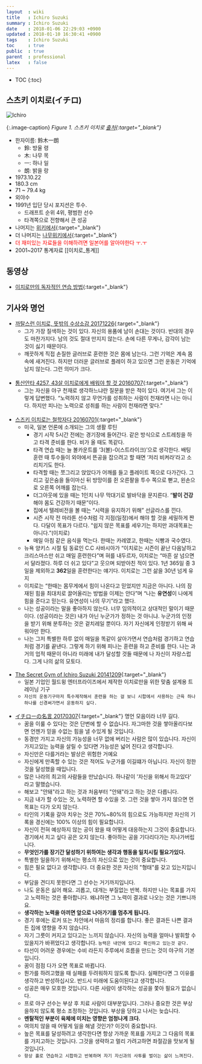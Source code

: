 ```yaml
---
layout  : wiki
title   : Ichiro Suzuki
summary : Ichiro Suzuki
date    : 2018-01-06 22:29:03 +0900
updated : 2018-01-10 16:30:41 +0900
tags    : Ichiro Suzuki
toc     : true
public  : true
parent  : professional
latex   : false
---
```

* TOC
{:toc}

## 스츠키 이치로(イチロ)
![Ichiro](https://ord.yahoo.co.jp/o/image/RV=1/RE=1515643806/RH=b3JkLnlhaG9vLmNvLmpw/RB=/RU=aHR0cDovL3d3dy5hcGFsb2cuY29tL2hhdGFrZXlhbWEvaW1nLzQyNS9aRjh4TlRReU9WODNPVEZqT1dOaFpGOXNXekZkUmo0LmpwZw--/RS=%5EADBpk4LqmaUDckPNUosCdCJebShqEA-;_ylt=A2RiouIdklVaGikASCGU3uV7?style=centerimg)

{:.image-caption}
*Figure 1. 스츠키 이치로 [출처](http://www.apalog.com/hatakeyama/archive/425){:target="_blank"}*
* 한자이름:	鈴木一朗
  * 鈴: 방울 령
  * 木: 나무 목
  * 一: 하나 일
  * 朗: 밝을 랑
* 1973.10.22
* 180.3 cm
* 71 ~ 79.4 kg
* 외야수
* 1991년 입단 당시 포지션은 투수. 
  * 드래프트 순위 4위, 평범한 선수
  * 타격쪽으로 전향해서 큰 성공
* 나머지는 [위키에서](https://ko.wikipedia.org/wiki/%EC%8A%A4%EC%A6%88%ED%82%A4_%EC%9D%B4%EC%B9%98%EB%A1%9C){:target="_blank"}
* 더 나머지는 [나무위키에서](https://namu.mirror.wiki/w/%EC%8A%A4%EC%A6%88%ED%82%A4%20%EC%9D%B4%EC%B9%98%EB%A1%9C){:target="_blank"}
* <span style="color:red">더 재미있는 자료들을 이해하려면 일본어를 알아야한다 ㅜ.ㅜ</span>
* 2001~2017 통계자료 [[이치로_통계]]

## 동영상
* [이치로만의 독자적인 연습 방법](https://www.youtube.com/watch?v=ixjWjs5KBV0){:target="_blank"}

## 기사와 명언
* [까탈스런 이치로, 뜻밖의 수상소감 20171226](http://v.sports.media.daum.net/v/20171226081318884?f=m){:target="_blank"}
  * 그가 가장 질색하는 것이 있다. 자신의 용품에 남이 손대는 것이다. 반대의 경우도 마찬가지다. 남의 것도 절대 만지지 않는다. 손에 다른 무게나, 감각이 남는 것이 싫기 때문이다.
  * 깨끗하게 직접 손질한 글러브로 훈련한 것은 몸에 남는다. 그런 기억은 계속 몸 속에 새겨진다. 하지만 더러운 글러브로 플레이 하고 있으면 그런 운동은 기억에 남지 않는다. 그런 의미가 크다.
<br /> <br />
* [통산안타 4257, 43살 이치로에게 배워야 할 것 20160707](http://www.hani.co.kr/arti/sports/baseball/750598.html){:target="_blank"}
  * 그는 자신을 야구 천재로 생각하느냐란 질문을 받은 적이 있다. 여기서 그는 이렇게 답변했다. “노력하지 않고 무언가를 성취하는 사람이 천재라면 나는 아니다. 하지만 피나는 노력으로 성취를 하는 사람이 천재라면 맞다.”
<br /> <br />
* [스즈키 이치로는 철학자다 20160701](http://www.hani.co.kr/arti/sports/baseball/750598.html){:target="_blank"}
  * 미국, 일본 언론에 소개되는 그의 생활 루틴
    * 경기 시작 5시간 전에는 경기장에 들어간다. 같은 방식으로 스트레칭을 하고 타격 준비를 한다. 비가 올 때도 똑같다.
    * 타격 연습 때는 늘 볼카운트를 ‘3(볼)-0(스트라이크)’으로 생각한다. 배팅 훈련 때 투수들이 외야에서 뜬공을 잡으려고 할 때면 ‘저리 비켜라’라고 소리치기도 한다.
    * 타격할 때는 쪼그리고 앉았다가 어깨를 들고 플레이트 쪽으로 다가간다. 그리고 깊은숨을 들이마신 뒤 방망이를 쥔 오른팔을 투수 쪽으로 뻗고, 왼손으로 오른쪽 어깨를 잡는다.
    * 더그아웃에 있을 때는 1인치 나무 막대기로 발바닥을 문지른다. “**발이 건강**해야 몸도 건강하기 때문”이다.
    * 집에서 텔레비전을 볼 때는 “시력을 유지하기 위해” 선글라스를 낀다.
    * 시즌 시작 전 마라톤 선수처럼 각 지점(일정)에서 해야 할 것을 세밀하게 짠다. 다달이 목표가 다르다. “쉽지 않은 목표를 세우기는 하지만 과대목표는 아니다.”(이치로)
    * 매일 아침 같은 음식을 먹는다. 한때는 카레였고, 한때는 식빵과 국수였다.
  * 뉴욕 양키스 시절 팀 동료인 C.C 사바시아가 “이치로는 시즌이 끝난 다음날하고 크리스마스만 쉬고 매일 훈련한다”며 혀를 내두르자, 이치로는 “마흔 살 넘으면서 달라졌다. 하루 더 쉬고 있다”고 웃으며 되받아친 적이 있다. 1년 365일 중 3일을 제외하고 **362**일을 훈련한다는 얘기다. 이치로는 그런 삶을 30년 넘게 유지
  * 이치로는 “한때는 몸무게에서 힘이 나온다고 믿었지만 지금은 아니다. 나의 잠재된 힘을 최대치로 끌어올리는 방법을 이제는 안다”며 “나는 **유연성**이 나에게 힘을 준다고 믿는다. 유연성이 나의 무기”라고 했다.
  * 나는 성공이라는 말을 좋아하지 않는다. 너무 임의적이고 상대적인 말이기 때문이다. (성공이라는 것은) 내가 아닌 누군가가 정하는 것 아니냐. 누군가의 인정을 받기 위해 분투하는 것은 겉치레일 뿐이다. 자기 자신에게 인정받기 위해 싸워야만 한다.
  * 나는 그저 특별한 하루 없이 매일을 똑같이 살아가면서 연습처럼 경기하고 연습처럼 경기를 끝낸다. 그렇게 하기 위해 피나는 훈련을 하고 준비를 한다. 나는 과거의 업적 때문이 아니라 미래에 내가 달성할 것들 때문에 나 자신이 자랑스럽다. 그게 나의 삶의 모토다.
<br /> <br />
* [The Secret Gym of Ichiro Suzuki 20141209](http://hisashimurayama.tumblr.com/post/104726452140/the-secret-gym-of-ichiro-suzuki-hisashi){:target="_blank"}
  * 일본 기업인 월드윙 엔터프라이즈에서 제작한 이치로만을 위한 맞춤 설계용 트레이닝 기구
  * `자신의 운동기구마저 특수제작해서 훈련을 하는 걸 보니 시합에서 사용하는 근육 하나하나를 신경써가면서 운동하지 싶다.`
<br /> <br />
* [イチローの名言 20170307](https://earth-quote.org/archives/1131){:target="_blank"} 명언 모음이라 너무 길다.
  * 꿈을 이룰 수 있다는 것은 단번에 할 수 없습니다. 자그마한 것을 쌓아올리다보면 언젠가 믿을 수없는 힘을 낼 수있게 될 것입니다.
  * 동경만 가지고 자신의 가능성을 너무 없애 버리는 사람은 많이 있습니다. 자신이 가지고있는 능력을 살릴 수 있다면 가능성은 넓어 진다고 생각합니다.
  * 자신만은 다를거라는 발상은 위험한 거예요
  * 자신에게 만족할 수 있는 것은 적어도 누군가를 이길떄가 아닙니다. 자신이 정한 것을 달성했을 때입니다.
  * 많은 나라의 최고의 사람들을 만났습니다. 하나같이 '자신을 위해서 하고있다' 라고 말했습니다.
  * 해보고 "안돼"라고 하는 것과 처음부터 "안돼"라고 하는 것은 다릅니다.
  * 지금 내가 할 수있는 것, 노력하면 할 수있을 것. 그런 것을 쌓아 가지 않으면 
먼 목표는 다가 오지 않는다.
  * 타인의 기록을 갈아 치우는 것은 70%~80%의 힘으로도 가능하지만 자신의 기록을 경신에는 100% 이상의 힘이 필요합니다.
  * 자신이 전혀 예상하지 않는 공이 왔을 때 어떻게 대응하는지 그것이 중요합니다.  경기에서 치고 싶다 공은 오지 않는다.  좋아하는 공을 기다리다가는 지나가버립니다.
  * **무엇인가를 장기간 달성하기 위하여는 생각과 행동을 일치시킬 필요가있다.**
  * 특별한 일을하기 위해서는 평소의 자신으로 있는 것이 중요합니다.
  * 힘은 필요 없다고 생각합니다.  더 중요한 것은 자신의 "형태"를 갖고 있는지입니다.
  * 부담을 견디지 못한다면 그 선수는 거기까지입니다.
  * 나도 운동은 싫어 해요. 괴롭고, 대개는 부질없는 반복. 하지만 나는 목표를 가지고 노력하는 것은 좋아합니다.  왜냐하면 그 노력이 결과로 나오는 것은 기쁘니까요.
  * **생각하는 노력을 아끼면 앞으로 나아가기를 멈추게 됩니다.**
  * 경기 후에는 로커 또는 차안에서 마음의 정리를 합니다. 좋은 결과든 나쁜 결과든 집에 영향을 주지 않습니다.
  * 자기 그릇이 커지고 있다고는 느끼지 않습니다. 자신의 능력을 얼마나 발휘할 수 있을지가 바뀌었다고 생각합니다. `능력은 내안에 있다고 확신하고 있는것 같다.`
  * 타선이 어려운 경우에는 수비 라든지 주루에서 흐름을 만드는 것이 야구의 기본입니다.
  * 꿈이 점점 다가 오면 목표로 바뀝니다.
  * 뭔가를 하려고했을 때 실패를 두려워하지 않도록 합니다. 실패한다면 그 이유를 생각하고 반성하십시오. 반드시 미래에 도움이된다고 생각합니다.
  * 성공은 매우 모호한 것입니다.  다른 사람이 생각하는 성공을 쫓아 필요가 없습니다.  
  * 프로 야구 선수는 부상 후 치료 사람이 대부분입니다.  그러나 중요한 것은 부상을하지 않도록 평소 조정하는 것입니다. 부상을 당하고 나서는 늦습니다.
  * **멘탈적인 부분이 육체에 미치는 영향은 엄청나게 크다.**
  * 여의치 않을 때 어떻게 일을 해낼 것인가? 이것이 중요합니다.
  * 높은 목표를 달성하려고 생각한다면 항상 가까운 목표를 가지고 그 다음의 목표를 가지고하는 것입니다. 그것을 생략하고 멀리 가려고하면 좌절감을 맛보게 될 것입니다.
  * `항상 홀로 연습하고 시합하고 반복하며 자기 자신과의 사투를 벌이는 삶이 느껴진다.`
<br /> <br />
